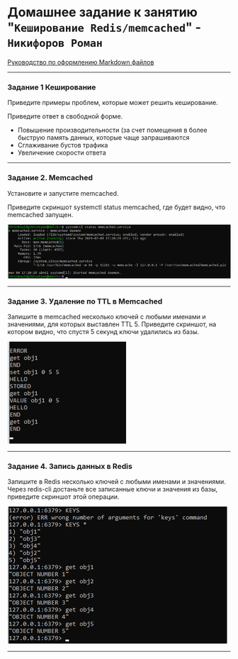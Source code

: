 # Домашнее задание к занятию "`Кеширование Redis/memcached`" - `Никифоров Роман`

[Руководство по оформлению Markdown файлов](https://gist.github.com/Jekins/2bf2d0638163f1294637#Code)

---

### Задание 1 Кеширование

Приведите примеры проблем, которые может решить кеширование.

Приведите ответ в свободной форме.

- Повышение производительности (за счет помещения в более быструю память данных, которые чаще запрашиваются
- Сглаживание бустов трафика
- Увеличение скорости ответа


---

### Задание 2. Memcached

Установите и запустите memcached.

Приведите скриншот systemctl status memcached, где будет видно, что memcached запущен.

![systemctl_status_memcached](img/img-1.png)

---

### Задание 3. Удаление по TTL в Memcached

Запишите в memcached несколько ключей с любыми именами и значениями, для которых выставлен TTL 5.
Приведите скриншот, на котором видно, что спустя 5 секунд ключи удалились из базы.

![memcached_ttl](img/img-2.png)

---

### Задание 4. Запись данных в Redis

Запишите в Redis несколько ключей с любыми именами и значениями.
Через redis-cli достаньте все записанные ключи и значения из базы, приведите скриншот этой операции.

![redis-cli](img/img-3.png)

---

